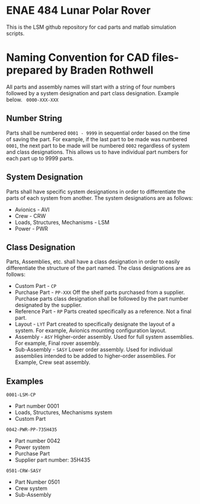 # ENAE 484 Lunar Polar Rover
This is the LSM github repository for cad parts and matlab simulation scripts.

# Naming Convention for CAD files- prepared by Braden Rothwell
All parts and assembly names will start with a string of four numbers followed by a system designation and part class designation. Example below.
` 0000-XXX-XXX`
## Number String
Parts shall be numbered `0001 - 9999` in sequential order based on the time of saving the part.
For example, if the last part to be made was numbered `0001`, the next part to be made will be numbered `0002` regardless of system and class designations.
This allows us to have individual part numbers for each part up to 9999 parts.
## System Designation
Parts shall have specific system designations in order to differentiate the parts of each system from another.
The system designations are as follows:
- Avionics - AVI
- Crew - CRW
- Loads, Structures, Mechanisms - LSM
- Power - PWR
## Class Designation
Parts, Assemblies, etc. shall have a class designation in order to easily differentiate the structure of the part named.
The class designations are as follows:
- Custom Part - `CP`
- Purchase Part - `PP-XXX`
Off the shelf parts purchased from a supplier.
Purchase parts class designation shall be followed by the part number designated by the supplier.
- Reference Part - `RP`
Parts created specifically as a reference. Not a final part.
- Layout - `LYT`
Part created to specifically designate the layout of a system. For example, Avionics mounting configuration layout.
- Assembly - `ASY`
Higher-order assembly. Used for full system assemblies. For example, Final rover assembly.
- Sub-Assembly - `SASY`
Lower order assembly. Used for individual assemblies intended to be added to higher-order assemblies. For Example, Crew seat assembly.
## Examples
`0001-LSM-CP`
- Part number 0001
- Loads, Structures, Mechanisms system
- Custom Part

`0042-PWR-PP-735H435`
- Part number 0042
- Power system
- Purchase Part
- Supplier part number: 35H435

`0501-CRW-SASY`
- Part Number 0501
- Crew system
- Sub-Assembly
